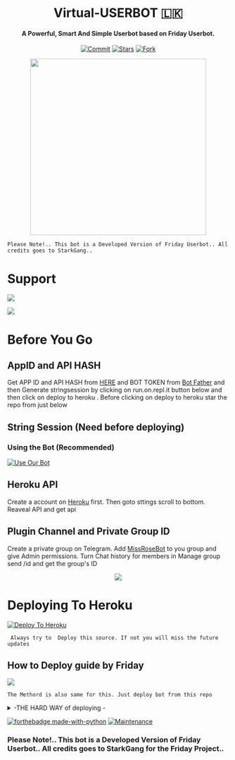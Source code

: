 


<h1 align="center"><b> Virtual-USERBOT 🇱🇰  </b></h1>
<h4 align="center">A Powerful, Smart And Simple Userbot based on Friday Userbot.</h4>

<p align="center">
    <a href="https://github.com/inukaasith/virtualuserbot/commits/master"><img src="https://img.shields.io/github/last-commit/inukaasith/virtualuserbot/master?label=Last%20Commit&style=flat-square&logo=github&color=F10070" alt="Commit" /></a>
    <a href="https://github.com/inukaasith/virtualuserbot/stargazers"><img src="https://img.shields.io/github/stars/inukaasith/virtualuserbot?label=Stars&style=flat-square&logo=github&color=F10070" alt="Stars" /></a>
    <a href="https://github.com/inukaasith/virtualuserbot/network/members"><img src="https://img.shields.io/github/forks/inukaasith/virtualuserbot?label=Fork&style=flat-square&logo=github&color=F10070" alt="Fork" /></a>
</p>

<p align="center"><a href="https://t.me/InfinityJE"><img src="https://telegra.ph/file/0e7a45ed44e17ce68d8cd.png" width="400"></a></p> 

``` Please Note!.. This bot is a Developed Version of Friday Userbot.. All credits goes to StarkGang.. ```

# Support

<a href="https://t.me/InfJE"><img src="https://img.shields.io/badge/Join-Telegram%20Channel-red.svg?logo=Telegram"></a>

<a href="https://t.me/infinityje"><img src="https://img.shields.io/badge/Join-Telegram%20Group-blue.svg?logo=telegram"></a>



# Before You Go 

##    AppID and API HASH

Get APP ID and API HASH from [HERE](https://my.telegram.org) and BOT TOKEN from [Bot Father](https://t.me/botfather) and then Generate stringsession by clicking on run.on.repl.it button below and then click on deploy to heroku . Before clicking on deploy to heroku star the repo from just below

##    String Session (Need before deploying)
### Using the Bot (Recommended)
[![Use Our Bot](https://img.shields.io/badge/StringSessionGenerator-Use%20Bot-brightgreen)](https://t.me/stringsessionbot)


## Heroku API

Create a account on [Heroku](dashboad.heroku.com) first. Then goto sttings scroll to bottom. Reaveal API and get api

## Plugin Channel and Private Group ID

Create a private group on Telegram.
Add [MissRoseBot](t.me/missrosebot) to you group and give Admin permissions.
Turn Chat history for members in Manage group
send /id and get the group's ID

<p align="center">
  
  <a href="https://github.com/inukaasith/virtualuserbot">
    <img src="https://img.shields.io/github/stars/inukaasith/virtualuserbot?style=social">
  </a>
</p>



# Deploying To Heroku

[![Deploy To Heroku](https://www.herokucdn.com/deploy/button.svg)](https://heroku.com/deploy?template=https://github.com/Inukaasith/virtualuserbot)

``` Always try to  Deploy this source. If not you will miss the future updates```


## How to Deploy guide by Friday

<a href="https://youtu.be/xfHcm_e92eQ"><img src="https://img.shields.io/badge/How%20To-Deploy-red.svg?logo=Youtube"></a>

``` The Methord is also same for this. Just deploy bot from this repo ```








<details>
<summary>-THE HARD WAY of deploying -</summary>

# String Session (Hard Way)
## Repl (not recommended)

[![Run on Repl.it](https://repl.it/badge/github/STARKGANG/friday)](https://friday.midhunkm1294.repl.run)

Simply clone the repository and run the main file:
```sh
# Install Git First.
git clone https://github.com/Inukaasith/VirtualUserbot
# Open Git Cloned File
cd FridayUserbot
# Config Virtual Env
virtualenv -p /usr/bin/python3 venv
. ./venv/bin/activate
# Install All Requirements 
pip install -r requirements.txt
# Create local_config.py with variables as given below
# Start Bot 
python3 -m fridaybot
```







# Mandatory Vars
```
[+] Only two of the environment variables are mandatory.

[+] This is because of telethon.errors.rpc_error_list.ApiIdPublishedFloodError

    [-] APP_ID:   You can get this value from https://my.telegram.org
    [-] API_HASH :   You can get this value from https://my.telegram.org
    
[+] The virtualUserbot will not work without setting the mandatory vars.
```






# Licence
[![GNU GPLv3 Image](https://www.gnu.org/graphics/gplv3-127x51.png)](http://www.gnu.org/licenses/gpl-3.0.en.html)  

FridayUserbot is Free Software: You can use, study share and improve it at your
will. Specifically you can redistribute and/or modify it under the terms of the
[GNU General Public License](https://www.gnu.org/licenses/gpl.html) as
published by the Free Software Foundation, either version 3 of the License, or
(at your option) any later version. 
</details>

[![forthebadge made-with-python](http://ForTheBadge.com/images/badges/made-with-python.svg)](https://www.python.org/)
[![Maintenance](https://img.shields.io/badge/Maintained%3F-yes-green.svg)](https://github.com/inukaasith/virtualuserbot/graphs/commit-activity)

### Please Note!.. This bot is a Developed Version of Friday Userbot.. All credits goes to StarkGang for the Friday Project..
